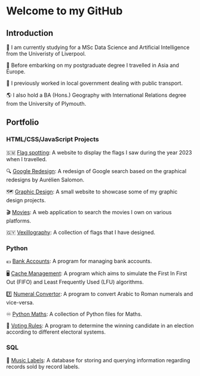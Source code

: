 # Welcome to my GitHub

## Introduction

:school: I am currently studying for a MSc Data Science and Artificial Intelligence from the Univeristy of Liverpool.<br>

:bullettrain_side: Before embarking on my postgraduate degree I travelled in Asia and Europe.<br>

:bus: I previously worked in local government dealing with public transport.<br>

:earth_americas: I also hold a BA (Hons.) Geography with International Relations degree from the University of Plymouth.

## Portfolio

### HTML/CSS/JavaScript Projects

:san_marino: <a href="https://github.com/mounceryan/flag-spotting">Flag spotting</a>: A website to display the flags I saw during the year 2023 when I travelled.<br>

:mag: <a href="https://github.com/mounceryan/google-redesign">Google Redesign</a>: A redesign of Google search based on the graphical redesigns by Aurélien Salomon.<br>

:world_map: <a href="https://github.com/mounceryan/graphic-design">Graphic Design</a>: A small website to showcase some of my graphic design projects.<br>

:clapper:  <a href="https://github.com/mounceryan/movies">Movies</a>: A web application to search the movies I own on various platforms.<br>

:guyana:  <a href="https://github.com/mounceryan/vexillography">Vexillography</a>: A collection of flags that I have designed.

### Python

:pound: <a href="https://github.com/mounceryan/bank-accounts">Bank Accounts</a>: A program for managing bank accounts.<br>

:desktop_computer: <a href="https://github.com/mounceryan/cache-management">Cache Management</a>: A program which aims to simulate the First In First Out (FIFO) and Least Frequently Used (LFU) algorithms.<br>

:seven: <a href="https://github.com/mounceryan/numeral-convertor">Numeral Convertor</a>: A program to convert Arabic to Roman numerals and vice-versa.<br>

:infinity: <a href="https://github.com/mounceryan/python-maths">Python Maths</a>: A collection of Python files for Maths.<br>

:page_facing_up: <a href="https://github.com/mounceryan/voting-rules">Voting Rules</a>: A program to determine the winning candidate in an election according to different electoral systems.

### SQL

:guitar: <a href="https://github.com/mounceryan/music-labels">Music Labels</a>: A database for storing and querying information regarding records sold by record labels.
